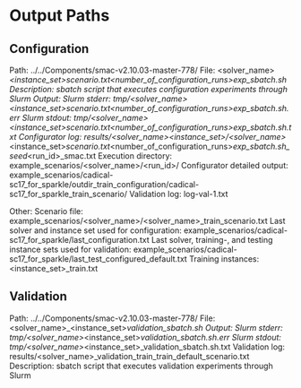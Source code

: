 # Output Paths

## Configuration

Path: ../../Components/smac-v2.10.03-master-778/
File: <solver_name>_<instance_set>_scenario.txt_<number_of_configuration_runs>_exp_sbatch.sh
Description: sbatch script that executes configuration experiments through Slurm
Output:
  Slurm stderr: tmp/<solver_name>_<instance_set>_scenario.txt_<number_of_configuration_runs>_exp_sbatch.sh.err
  Slurm stdout: tmp/<solver_name>_<instance_set>_scenario.txt_<number_of_configuration_runs>_exp_sbatch.sh.txt
  Configurator log: results/<solver_name>_<instance_set>/<solver_name>_<instance_set>_scenario.txt_<number_of_configuration_runs>_exp_sbatch.sh_seed_<run_id>_smac.txt
  Execution directory: example_scenarios/<solver_name>/<run_id>/
  Configurator detailed output: example_scenarios/cadical-sc17_for_sparkle/outdir_train_configuration/cadical-sc17_for_sparkle_train_scenario/
  Validation log: log-val-1.txt

Other:
  Scenario file: example_scenarios/<solver_name>/<solver_name>_train_scenario.txt
  Last solver and instance set used for configuration: example_scenarios/cadical-sc17_for_sparkle/last_configuration.txt
 Last solver, training-, and testing instance sets used for validation: example_scenarios/cadical-sc17_for_sparkle/last_test_configured_default.txt
  Training instances: <instance_set>_train.txt

## Validation

Path: ../../Components/smac-v2.10.03-master-778/
File: <solver_name>_<instance_set>_validation_sbatch.sh
Output:
  Slurm stderr: tmp/<solver_name>_<instance_set>_validation_sbatch.sh.err
  Slurm stdout: tmp/<solver_name>_<instance_set>_validation_sbatch.sh.txt
  Validation log: results/<solver_name>_validation_train_train_default_scenario.txt
Description: sbatch script that executes validation experiments through Slurm

